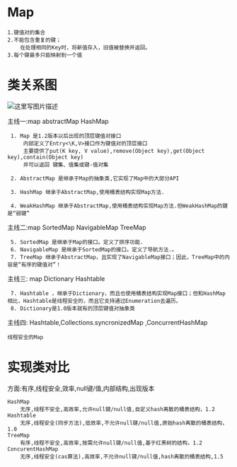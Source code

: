 # Map
	
	1.键值对的集合
	2.不能包含重复的键；
		在处理相同的Key时，将新值存入，旧值被替换并返回。
	3.每个键最多只能映射到一个值


# 类关系图

![这里写图片描述](http://img.blog.csdn.net/20171213222546951?watermark/2/text/aHR0cDovL2Jsb2cuY3Nkbi5uZXQvcm9kX2pvaG4=/font/5a6L5L2T/fontsize/400/fill/I0JBQkFCMA==/dissolve/70/gravity/SouthEast)


主线一:map abstractMap HashMap 

	 1. Map 是1.2版本以后出现的顶层键值对接口
		 内部定义了Entry<\K,V>接口作为键值对的顶层接口
		 主要提供了put(K key, V value),remove(Object key),get(Object key),contain(Object key)
		 并可以返回 键集、值集或键-值对集
	  	 
	 2. AbstractMap 是继承于Map的抽象类,它实现了Map中的大部分API
	 
	 3. HashMap 继承于AbstractMap,使用桶表结构实现Map方法.
	 
	 4. WeakHashMap 继承于AbstractMap,使用桶表结构实现Map方法.但WeakHashMap的键是“弱键”
	
主线二:map SortedMap  NavigableMap   TreeMap
	 
	 5. SortedMap 是继承于Map的接口。定义了排序功能.
	 6. NavigableMap 是继承于SortedMap的接口。定义了导航方法.。
	 7. TreeMap 继承于AbstractMap，且实现了NavigableMap接口；因此，TreeMap中的内容是“有序的键值对”！

主线三: map Dictionary   Hashtable 

	 7. Hashtable ，继承于Dictionary，而且也使用桶表结构实现Map接口；但和HashMap相比，Hashtable是线程安全的，而且它支持通过Enumeration去遍历。
	 8. Dictionary是1.0版本就有的顶层键值对抽象类

主线四: Hashtable,Collections.syncronizedMap ,ConcurrentHashMap

	线程安全的Map

# 实现类对比

方面:有序,线程安全,效率,null键/值,内部结构,出现版本


	HashMap
		无序,线程不安全,高效率,允许null键/null值,自定义hash离散的桶表结构，1.2
	Hashtable
		无序,线程安全(同步方法),低效率,不允许null键/null值,原始hash离散的桶表结构，1.0
	TreeMap 
		有序,线程不安全,高效率,按需允许null键/null值,基于红黑树的结构，1.2
	ConcurentHashMap
		无序,线程安全(cas算法),高效率,不允许null键/null值,hash离散的桶表结构,1.5
